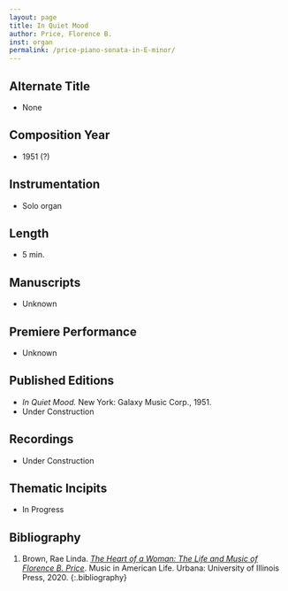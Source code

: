 ```yaml
---
layout: page
title: In Quiet Mood
author: Price, Florence B.
inst: organ
permalink: /price-piano-sonata-in-E-minor/
---
```


## Alternate Title
- None

## Composition Year
- 1951 (?)

## Instrumentation
- Solo organ

## Length
- 5 min.

## Manuscripts
- Unknown

## Premiere Performance
- Unknown

## Published Editions
- *In Quiet Mood.* New York: Galaxy Music Corp., 1951.
- Under Construction

## Recordings
- Under Construction

## Thematic Incipits
- In Progress

## Bibliography
1. Brown, Rae Linda. <a href="https://www.worldcat.org/title/1122800180" target="_blank">*The Heart of a Woman: The Life and Music of Florence B. Price*</a>. Music in American Life. Urbana: University of Illinois Press, 2020.
{:.bibliography}
